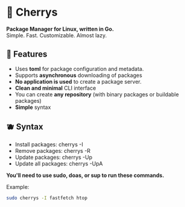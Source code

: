 # 🍒 Cherrys
**Package Manager for Linux, written in Go.**  
Simple. Fast. Customizable. Almost lazy.

## 🧃 Features
- Uses **toml** for package configuration and metadata.
- Supports **asynchronous** downloading of packages
- **No application is used** to create a package server.
- **Clean and minimal** CLI interface
- You can create **any repository** (with binary packages or buildable packages)
- **Simple** syntax

## 🫐 Syntax
- Install packages: cherrys -I <packages>
- Remove packages: cherrys -R <packages>
- Update packages: cherrys -Up <packages>
- Update all packages: cherrys -UpA

**You'll need to use sudo, doas, or sup to run these commands.**

Example:
```bash
sudo cherrys -I fastfetch htop
```
